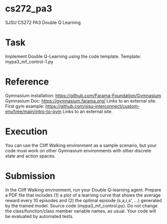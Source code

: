 # cs272_pa3
SJSU CS272 PA3 Double Q Learning

# Task
Implement Double Q-Learning using the code template.
Template: mypa3_mf_control-1.py

# Reference
Gymnasium installation: https://github.com/Farama-Foundation/Gymnasium
Gymnasium Doc: https://gymnasium.farama.org/ Links to an external site.
First gym example: https://github.com/sjsu-interconnect/custom-env/tree/main/intro-to-gym Links to an external site.

# Execution
You can use the Cliff Walking environment as a sample scenario, but your code must work on other Gymnasium environments with other discrete state and action spaces.

# Submission
In the Cliff Walking environment, run your Double Q-learning agent. Prepare a PDF file that includes (1) a plot of a learning curve that shows the average reward every 10 episodes and (2) the optimal episode (s,a,r,s', ...) generated by the trained model.
Source code (mypa3_mf_control.py). Do not change the class/function/class member variable names, as usual. Your code will be evaluated by automated tests.
